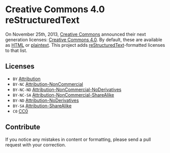 # Creative Commons 4.0 reStructuredText

On November 25th, 2013, [Creative Commons](http://creativecommons.org/) announced their next generation licenses: [Creative Commons 4.0](https://creativecommons.org/weblog/entry/40768). By default, these are available as [HTML](http://creativecommons.org/licenses/) or [plaintext](http://creativecommons.org/weblog/entry/41127). This project adds [reStructuredText](http://docutils.sourceforge.net/rst.html)-formatted licenses to that list.

## Licenses

* `BY` [Attribution](licenses/by.rst)
* `BY-NC` [Attribution-NonCommercial](licenses/by-nc.rst)
* `BY-NC-ND` [Attribution-NonCommercial-NoDerivatives](licenses/by-nc-nd.rst)
* `BY-NC-SA` [Attribution-NonCommercial-ShareAlike](licenses/by-nc-sa.rst)
* `BY-ND` [Attribution-NoDerivatives](licenses/by-nd.rst)
* `BY-SA` [Attribution-ShareAlike](licenses/by-sa.rst)
* `C0` [CC0](licenses/zero.rst)

## Contribute

If you notice any mistakes in content or formatting, please send a pull request with your correction.